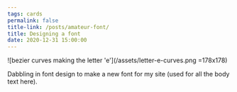 ```yaml
---
tags: cards
permalink: false
title-link: /posts/amateur-font/
title: Designing a font
date: 2020-12-31 15:00:00
---
```

![bezier curves making the letter 'e'](/assets/letter-e-curves.png =178x178)

Dabbling in font design to make a new font for my site (used for all the body text here).